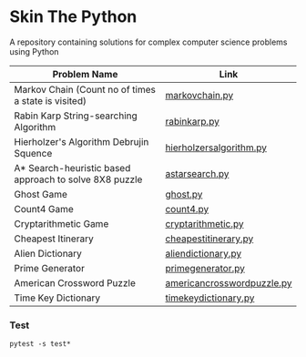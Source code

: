 # Skin The Python

A repository containing solutions for complex computer science problems using Python

| Problem Name                                            | Link                                                   |
| ------------------------------------------------------- | ------------------------------------------------------ |
| Markov Chain (Count no of times a state is visited)     | [markovchain.py](src/markovchain.py)                   |
| Rabin Karp String-searching Algorithm                   | [rabinkarp.py](src/rabinkarp.py)                       |
| Hierholzer's Algorithm Debrujin Squence                 | [hierholzersalgorithm.py](src/hierholzersalgorithm.py) |
| A\* Search-heuristic based approach to solve 8X8 puzzle | [astarsearch.py](src/astarsearch.py)                   |
| Ghost Game | [ghost.py](src/ghost.py)                   |
| Count4 Game | [count4.py](src/count4.py)                   |
| Cryptarithmetic Game | [cryptarithmetic.py](src/cryptarithmetic.py)                   |
| Cheapest Itinerary | [cheapestitinerary.py](src/cheapestitinerary.py)                   |
| Alien Dictionary | [aliendictionary.py](src/aliendictionary.py)                   |
| Prime Generator | [primegenerator.py](src/primegenerator.py)                   |
| American Crossword Puzzle | [americancrosswordpuzzle.py](src/americancrosswordpuzzle.py)                   |
| Time Key Dictionary | [timekeydictionary.py](src/timekeydictionary.py)                   |


### Test

```
pytest -s test*
```
